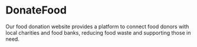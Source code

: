 # DonateFood
Our food donation website provides a platform to connect food donors with local charities and food banks, reducing food waste and supporting those in need.
